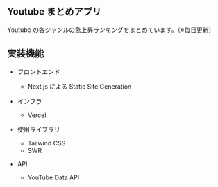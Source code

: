 ## Youtube まとめアプリ

Youtube の各ジャンルの急上昇ランキングをまとめています。（※毎日更新）

## 実装機能

- フロントエンド

  - Next.js による Static Site Generation

- インフラ

  - Vercel

- 使用ライブラリ

  - Tailwind CSS
  - SWR

- API

  - YouTube Data API

